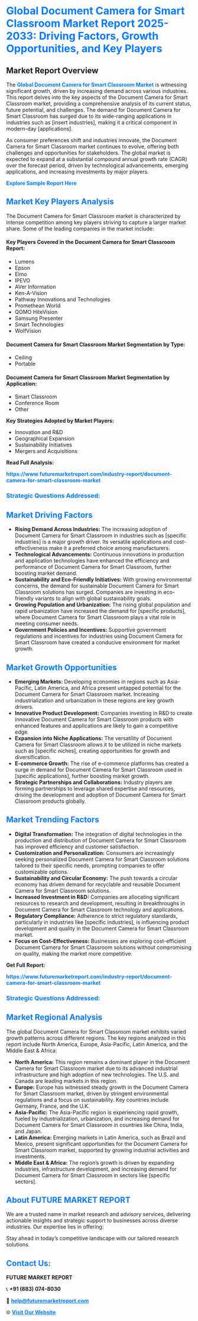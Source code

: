 <h1 style="color: #007BFF;">Global Document Camera for Smart Classroom Market Report 2025-2033: Driving Factors, Growth Opportunities, and Key Players</h1>

<section id="overview">
<h2>Market Report Overview</h2>
<p>The <a href="https://www.futuremarketreport.com/industry-report/document-camera-for-smart-classroom-market" style="color: #007BFF; text-decoration: none;"><strong>Global Document Camera for Smart Classroom Market</strong></a> is witnessing significant growth, driven by increasing demand across various industries. This report delves into the key aspects of the Document Camera for Smart Classroom market, providing a comprehensive analysis of its current status, future potential, and challenges. The demand for Document Camera for Smart Classroom has surged due to its wide-ranging applications in industries such as [insert industries], making it a critical component in modern-day [applications].</p>
<p>As consumer preferences shift and industries innovate, the Document Camera for Smart Classroom market continues to evolve, offering both challenges and opportunities for stakeholders. The global market is expected to expand at a substantial compound annual growth rate (CAGR) over the forecast period, driven by technological advancements, emerging applications, and increasing investments by major players.</p>
</section>

<section id="overview">
<p><a href="https://www.futuremarketreport.com/request-sample/reportId=102158" style="color: #007BFF; text-decoration: none;"><strong>Explore Sample Report Here</strong></a></p>
</section>

<section id="key-players">
<h2 style="color: #007BFF;">Market Key Players Analysis</h2>
<p>The Document Camera for Smart Classroom market is characterized by intense competition among key players striving to capture a larger market share. Some of the leading companies in the market include:</p>
<h4>Key Players Covered in the Document Camera for Smart Classroom Report:</h4>
<ul><li>Lumens</li><li>Epson</li><li>Elmo</li><li>IPEVO</li><li>AVer Information</li><li>Ken-A-Vision</li><li>Pathway Innovations and Technologies</li><li>Promethean World</li><li>QOMO HiteVision</li><li>Samsung Presenter</li><li>Smart Technologies</li><li>WolfVision</li></ul>
<h4>Document Camera for Smart Classroom Market Segmentation by Type:</h4>
<ul><li>Ceiling</li><li>Portable</li></ul>

<h4>Document Camera for Smart Classroom Market Segmentation by Application:</h4>
<ul><li>Smart Classroom</li><li>Conference Room</li><li>Other</li></ul>
<p><strong>Key Strategies Adopted by Market Players:</strong></p>
<ul>
<li>Innovation and R&D</li>
<li>Geographical Expansion</li>
<li>Sustainability Initiatives</li>
<li>Mergers and Acquisitions</li>
</ul>
</section>

<section>
<p><strong>Read Full Analysis: </strong></p><a href="https://www.futuremarketreport.com/industry-report/document-camera-for-smart-classroom-market" style="color: #007BFF; text-decoration: none;"><strong>https://www.futuremarketreport.com/industry-report/document-camera-for-smart-classroom-market</strong></a>
<h3 style="color: #007BFF;">Strategic Questions Addressed:</h3>
</section>

<section id="driving-factors">
<h2 style="color: #007BFF;">Market Driving Factors</h2>
<ul>
<li><strong>Rising Demand Across Industries:</strong> The increasing adoption of Document Camera for Smart Classroom in industries such as [specific industries] is a major growth driver. Its versatile applications and cost-effectiveness make it a preferred choice among manufacturers.</li>
<li><strong>Technological Advancements:</strong> Continuous innovations in production and application technologies have enhanced the efficiency and performance of Document Camera for Smart Classroom, further boosting market demand.</li>
<li><strong>Sustainability and Eco-Friendly Initiatives:</strong> With growing environmental concerns, the demand for sustainable Document Camera for Smart Classroom solutions has surged. Companies are investing in eco-friendly variants to align with global sustainability goals.</li>
<li><strong>Growing Population and Urbanization:</strong> The rising global population and rapid urbanization have increased the demand for [specific products], where Document Camera for Smart Classroom plays a vital role in meeting consumer needs.</li>
<li><strong>Government Policies and Incentives:</strong> Supportive government regulations and incentives for industries using Document Camera for Smart Classroom have created a conducive environment for market growth.</li>
</ul>
</section>

<section id="growth-opportunities">
<h2 style="color: #007BFF;">Market Growth Opportunities</h2>
<ul>
<li><strong>Emerging Markets:</strong> Developing economies in regions such as Asia-Pacific, Latin America, and Africa present untapped potential for the Document Camera for Smart Classroom market. Increasing industrialization and urbanization in these regions are key growth drivers.</li>
<li><strong>Innovative Product Development:</strong> Companies investing in R&D to create innovative Document Camera for Smart Classroom products with enhanced features and applications are likely to gain a competitive edge.</li>
<li><strong>Expansion into Niche Applications:</strong> The versatility of Document Camera for Smart Classroom allows it to be utilized in niche markets such as [specific niches], creating opportunities for growth and diversification.</li>
<li><strong>E-commerce Growth:</strong> The rise of e-commerce platforms has created a surge in demand for Document Camera for Smart Classroom used in [specific applications], further boosting market growth.</li>
<li><strong>Strategic Partnerships and Collaborations:</strong> Industry players are forming partnerships to leverage shared expertise and resources, driving the development and adoption of Document Camera for Smart Classroom products globally.</li>
</ul>
</section>

<section id="trending-factors">
<h2 style="color: #007BFF;">Market Trending Factors</h2>
<ul>
<li><strong>Digital Transformation:</strong> The integration of digital technologies in the production and distribution of Document Camera for Smart Classroom has improved efficiency and customer satisfaction.</li>
<li><strong>Customization and Personalization:</strong> Consumers are increasingly seeking personalized Document Camera for Smart Classroom solutions tailored to their specific needs, prompting companies to offer customizable options.</li>
<li><strong>Sustainability and Circular Economy:</strong> The push towards a circular economy has driven demand for recyclable and reusable Document Camera for Smart Classroom solutions.</li>
<li><strong>Increased Investment in R&D:</strong> Companies are allocating significant resources to research and development, resulting in breakthroughs in Document Camera for Smart Classroom technology and applications.</li>
<li><strong>Regulatory Compliance:</strong> Adherence to strict regulatory standards, particularly in industries like [specific industries], is influencing product development and quality in the Document Camera for Smart Classroom market.</li>
<li><strong>Focus on Cost-Effectiveness:</strong> Businesses are exploring cost-efficient Document Camera for Smart Classroom solutions without compromising on quality, making the market more competitive.</li>
</ul>
</section>

<section>
<p><strong>Get Full Report: </strong></p><a href="https://www.futuremarketreport.com/industry-report/document-camera-for-smart-classroom-market" style="color: #007BFF; text-decoration: none;"><strong>https://www.futuremarketreport.com/industry-report/document-camera-for-smart-classroom-market</strong></a>
<h3 style="color: #007BFF;">Strategic Questions Addressed:</h3>
</section>


<section id="regional-analysis">
<h2 style="color: #007BFF;">Market Regional Analysis</h2>
<p>The global Document Camera for Smart Classroom market exhibits varied growth patterns across different regions. The key regions analyzed in this report include North America, Europe, Asia-Pacific, Latin America, and the Middle East & Africa:</p>
<ul>
<li><strong>North America:</strong> This region remains a dominant player in the Document Camera for Smart Classroom market due to its advanced industrial infrastructure and high adoption of new technologies. The U.S. and Canada are leading markets in this region.</li>
<li><strong>Europe:</strong> Europe has witnessed steady growth in the Document Camera for Smart Classroom market, driven by stringent environmental regulations and a focus on sustainability. Key countries include Germany, France, and the U.K.</li>
<li><strong>Asia-Pacific:</strong> The Asia-Pacific region is experiencing rapid growth, fueled by industrialization, urbanization, and increasing demand for Document Camera for Smart Classroom in countries like China, India, and Japan.</li>
<li><strong>Latin America:</strong> Emerging markets in Latin America, such as Brazil and Mexico, present significant opportunities for the Document Camera for Smart Classroom market, supported by growing industrial activities and investments.</li>
<li><strong>Middle East & Africa:</strong> The region’s growth is driven by expanding industries, infrastructure development, and increasing demand for Document Camera for Smart Classroom in sectors like [specific sectors].</li>
</ul>
</section>

<footer>
<h2 style="color: #007BFF;">About FUTURE MARKET REPORT</h2>
<p>We are a trusted name in market research and advisory services, delivering actionable insights and strategic support to businesses across diverse industries. Our expertise lies in offering:</p>

<p>Stay ahead in today’s competitive landscape with our tailored research solutions.</p>

<h2 style="color: #007BFF;">Contact Us:</h2>
<p><strong>FUTURE MARKET REPORT</strong></p>
<p>📞 <strong>+91 (883) 074-8030</strong></p>
<p>📧 <strong><a href="mailto:help@futuremarketreport.com" style="color: #007BFF;">help@futuremarketreport.com</a></strong></p>
<p>🌐 <strong><a href="https://www.futuremarketreport.com/" style="color: #007BFF;">Visit Our Website</a></strong></p>
</footer>